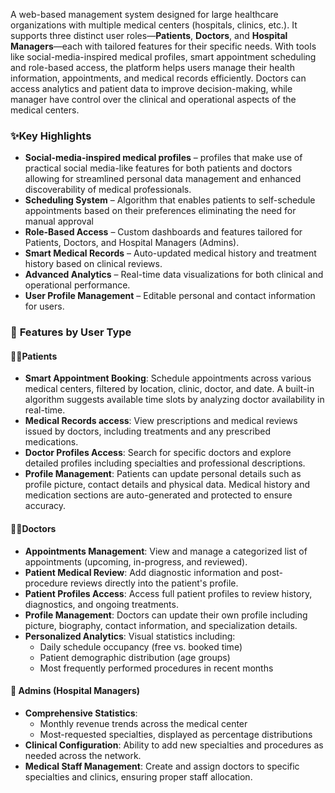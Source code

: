 
A web-based management system designed for large healthcare organizations with multiple medical centers (hospitals, clinics, etc.). It supports three distinct user roles—**Patients**, **Doctors**, and **Hospital Managers**—each with tailored features for their specific needs.
With tools like social-media-inspired medical profiles, smart appointment scheduling and role-based access, the platform helps users manage their health information, appointments, and medical records efficiently. Doctors can access analytics and patient data to improve decision-making, while manager have control over the clinical and operational aspects of the medical centers.
### ✨**Key Highlights**

- **Social-media-inspired medical profiles** – profiles that make use of practical social media-like features for both patients and doctors allowing for streamlined personal data management and enhanced discoverability of medical professionals.
- **Scheduling System** – Algorithm that enables patients to self-schedule appointments based on their preferences eliminating the need for manual approval
- **Role-Based Access** – Custom dashboards and features tailored for Patients, Doctors, and Hospital Managers (Admins).
- **Smart Medical Records** – Auto-updated medical history and treatment history based on clinical reviews.
- **Advanced Analytics** – Real-time data visualizations for both clinical and operational performance.
- **User Profile Management** – Editable personal and contact information for users.

###  🚀 **Features by User Type**

#### 🧑‍⚕️**Patients**

- **Smart Appointment Booking**: Schedule appointments across various medical centers, filtered by location, clinic, doctor, and date. A built-in algorithm suggests available time slots by analyzing doctor availability in real-time.
- **Medical Records access**: View prescriptions and medical reviews issued by doctors, including treatments and any prescribed medications.
- **Doctor Profiles Access**: Search for specific doctors and explore detailed profiles including specialties and professional descriptions.
- **Profile Management**: Patients can update personal details such as profile picture, contact details and physical data. Medical history and medication sections are auto-generated and protected to ensure accuracy.

#### 👨‍⚕️**Doctors**

- **Appointments Management**: View and manage a categorized list of appointments (upcoming, in-progress, and reviewed).  
- **Patient Medical Review**: Add diagnostic information and post-procedure reviews directly into the patient's profile.
- **Patient Profiles Access**: Access full patient profiles to review history, diagnostics, and ongoing treatments.
- **Profile Management**: Doctors can update their own profile including picture, biography, contact information, and specialization details.
- **Personalized Analytics**: Visual statistics including:
    - Daily schedule occupancy (free vs. booked time)
    - Patient demographic distribution (age groups)
    - Most frequently performed procedures in recent months

####  🏥 **Admins (Hospital Managers)**

- **Comprehensive Statistics**:
	- Monthly revenue trends across the medical center
	- Most-requested specialties, displayed as percentage distributions
- **Clinical Configuration**: Ability to add new specialties and procedures as needed across the network.
- **Medical Staff Management**: Create and assign doctors to specific specialties and clinics, ensuring proper staff allocation.

